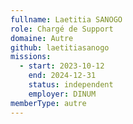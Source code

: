 ```yaml
---
fullname: Laetitia SANOGO
role: Chargé de Support
domaine: Autre
github: laetitiasanogo
missions:
  - start: 2023-10-12
    end: 2024-12-31
    status: independent
    employer: DINUM
memberType: autre
---
```

